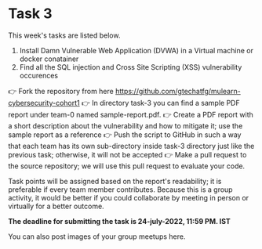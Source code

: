 # Task 3

This week's tasks are listed below. 

1. Install Damn Vulnerable Web Application (DVWA) in a Virtual machine or docker conatainer
2. Find all the SQL injection and Cross Site Scripting (XSS) vulnerability occurences


👉 Fork the repository from here  https://github.com/gtechatfg/mulearn-cybersecurity-cohort1
👉 In directory task-3 you can find a sample PDF report under team-0 named sample-report.pdf.
👉 Create a PDF report with a short description about the vulnerability and how to mitigate it; use the sample report as a reference
👉 Push the script to GitHub in such a way that each team has its own sub-directory inside task-3 directory just like the previous task; otherwise, it will not be accepted
👉 Make a pull request to the source repository; we will use this pull request to evaluate your code.


Task points will be assigned based on the report's readability; it is preferable if every team member contributes. Because this is a group activity, it would be better if you could collaborate by meeting in person or virtually for a better outcome.

**The deadline for submitting the task is 24-july-2022, 11:59 PM. IST**

You can also post images of your group meetups here.
